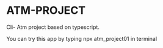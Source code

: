 # ATM-PROJECT
 Cli- Atm project based on typescript.
 
You can try this app by typing  npx atm_project01 in terminal
